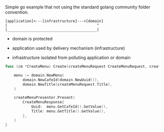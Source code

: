 Simple go example that not using the standard golang community folder convention.
```
[application]<---[infrastructure]--->[domain]
|                                         ^
|_________________________________________|
```
- domain is protected

- application used by delivery mechanism (infrastructure)

- infrastructure isolated from polluting application or domain

````go
func (cm *CreateMenu) Create(createMenuRequest CreateMenuRequest, createMenuPresenter CreateMenuPresenter) {

    menu := domain.NewMenu(
        domain.NewCafeId(domain.NewUuid()),
        domain.NewTitle(createMenuRequest.Title),
    )

    createMenuPresenter.Present(
        CreateMenuResponse{
            Uuid:  menu.GetCafeId().GetValue(),
            Title: menu.GetTitle().GetValue(),
        },
    )
}
````

